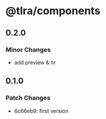 # @tlra/components

## 0.2.0

### Minor Changes

- add preview & hr

## 0.1.0

### Patch Changes

- 6c66eb9: first version
